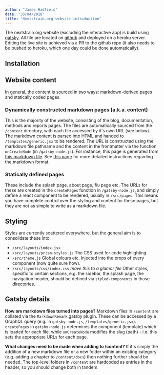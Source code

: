 ```yaml
---
author: "James Hadfield"
date: "30/04/2018"
title: "Nextstrain.org website introduction"
---
```


The nextstrain.org website (excluding the interactive app) is build using [gatsby](https://www.gatsbyjs.org/).
All file are located on [github](https://github.com/nextstrain/nextstrain.org) and deployed on a heroku server.
Editing the live site is achieved via a PR to the github repo (it also needs to be pushed to heroku, which one day could be done automatically).

## Installation

## Website content
In general, the content is sourced in two ways: markdown-derived pages and statically coded pages.

### Dynamically constructed markdown pages (a.k.a. content)
This is the majority of the website, consisting of the blog, documentation, methods and reports pages.
The files are automatically sourced from the `/content` directory, with each file accessed by it's own URL (see below).
The markdown content is parsed into HTML and handed to `/templates/generic.jsx` to be rendered.
The URL is constructed using the markdown file pathname and the content in the frontmatter via the function `onCreateNode` (in `/gatsby-node.js`).
For instance, this page is generated from [this markdown file](https://github.com/nextstrain/nextstrain.org/blob/master/content/docs/06-static-website/introduction.md).
See [this page](./writing-content.md) for more detailed instructions regarding the markdown format.


### Statically defined pages
These include the splash page, about page, flu page etc.
The URLs for these are created in the `createPages` function in `/gatsby-node.js`, and simply define a react component to be rendered, usually in `/src/pages`.
This means you have complete control over the styling and content for these pages, but they are not as simple to write as a markdown file.

## Styling
Styles are currently scattered everywhere, but the general aim is to consolidate these into:
  * `/src/layouts/index.jsx`
  * `/src/layouts/prism-styles.js` The CSS used for code highlighting
  * `/src/theme.js` Global colours etc. Injected into the props of every component (now quite sure how).
  * `/src/layouts/css/index.css` _move this to a glamor file_
Other styles, specific to certain sections, e.g. the sidebar, the splash page, the navigation header, should be defined via `styled-components` in those directories.

## Gatsby details

**How are markdown files turned into pages?**
Markdown files in `/content` are collated via the `MarkdownRemark` gatsby plugin. These can be accessed by a GraphQL query (e.g. in `gatsby-node.js`, `/templates/generic.jsx`). `createPages` in `gatsby-node.js` determines the component (template) which is loaded for each file, while `onCreateNode` modifies the slug (path) - i.e. this sets the appropriate URLs for each page.


**What changes need to be made when adding to /content?**
If it's simply the addition of a new markdown file or a new folder within an existing category (e.g. adding a chapter to `/content/docs`) then nothing further should be needed. The top-level folders in `/content` are hardcoded as entries in the header, so you should change both in tandem.
